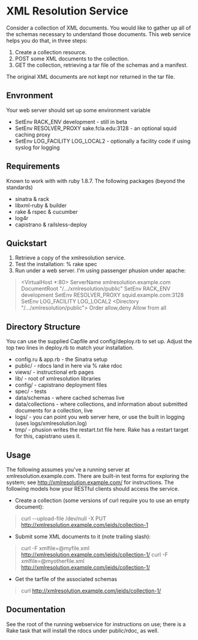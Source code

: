 XML Resolution Service
======================
Consider a collection of XML documents.  You would like to gather up all of the schemas necessary
to understand those documents.  This web service helps you do that, in three steps:

  1) Create a collection resource.
  2) POST some XML documents to the collection.
  3) GET the collection, retrieving a tar file of the schemas and a manifest.

The original XML documents are not kept nor returned in the tar file.

Envronment
----------

Your web server should set up some environment variable

  * SetEnv RACK_ENV development - still in beta
  * SetEnv RESOLVER_PROXY sake.fcla.edu:3128 - an optional squid caching proxy
  * SetEnv LOG_FACILITY LOG_LOCAL2 - optionally a facility code if using syslog for logging

Requirements
------------
Known to work with with ruby 1.8.7. The following packages (beyond the standards)

  * sinatra & rack
  * libxml-ruby & builder
  * rake & rspec & cucumber
  * log4r
  * capistrano & railsless-deploy 

Quickstart
----------

  1. Retrieve a copy of the xmlresolution service.  
  2. Test the installation:  % rake spec
  3. Run under a web server.  I'm using passenger phusion under apache:
>    <VirtualHost *:80>
>      ServerName xmlresolution.example.com
>      DocumentRoot "/.../xmlresolution/public"
>      SetEnv RACK_ENV development
>      SetEnv RESOLVER_PROXY squid.example.com:3128
>      SetEnv LOG_FACILITY LOG_LOCAL2
>      <Directory "/.../xmlresolution/public">
>	Order allow,deny
>	Allow from all
>      </Directory>
>    </VirtualHost>


Directory Structure
-------------------
You can use the supplied Capfile and config/deploy.rb to set up. Adjust
the top two lines in deploy.rb to match your installation.

 * config.ru & app.rb - the Sinatra setup
 * public/            - rdocs land in here via % rake rdoc
 * views/             - instructional erb pages
 * lib/               - root of xmlresolution libraries
 * config/            - capistrano deployment files
 * spec/              - tests
 * data/schemas       - where cached schemas live
 * data/collections   - where collections, and information about submitted documents for a collection, live
 * logs/              - you can point you web server here, or use the built in logging (uses logs/xmlresolution.log)
 * tmp/               - phusion writes the restart.txt file here.  Rake has a restart target for this, capistrano uses it. 


Usage
-----

The following assumes you've a running server at xmlresolution.example.com.
There are built-in test forms for exploring the system; see http://xmlresolution.example.com/ for
instructions.  The following models how your RESTful clients should access the service.

 * Create a collection (some versions of curl require you to use an empty document):
>
>   curl --upload-file /dev/null -X PUT http://xmlresolution.example.com/ieids/collection-1
>
 * Submit some XML documents to it (note trailing slash):
>
>   curl -F xmlfile=@myfile.xml http://xmlresolution.example.com/ieids/collection-1/
>   curl -F xmlfile=@myotherfile.xml http://xmlresolution.example.com/ieids/collection-1/
>
 * Get the tarfile of the associated schemas
>
>   curl http://xmlresolution.example.com/ieids/collection-1/
>   


Documentation
-------------
See the root of the running webservice for instructions on use; there is
a Rake task that will install the rdocs under public/rdoc, as well.


